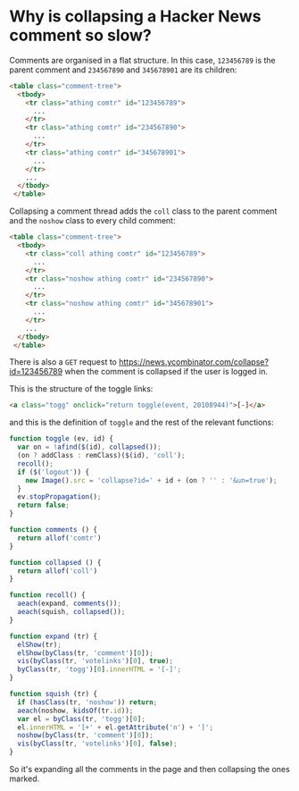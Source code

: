 # Why is collapsing a Hacker News comment so slow?

Comments are organised in a flat structure. In this case, `123456789` is the parent comment and
`234567890` and `345678901` are its children:

```html
<table class="comment-tree">
  <tbody>
    <tr class="athing comtr" id="123456789">
      ...
    </tr>
    <tr class="athing comtr" id="234567890">
      ...
    </tr>
    <tr class="athing comtr" id="345678901">
      ...
    </tr>
    ...
  </tbody>
 </table>
```

Collapsing a comment thread adds the `coll` class to the parent comment and the `noshow`
class to every child comment:

```html
<table class="comment-tree">
  <tbody>
    <tr class="coll athing comtr" id="123456789">
      ...
    </tr>
    <tr class="noshow athing comtr" id="234567890">
      ...
    </tr>
    <tr class="noshow athing comtr" id="345678901">
      ...
    </tr>
    ...
  </tbody>
 </table>
```

There is also a `GET` request to https://news.ycombinator.com/collapse?id=123456789 when
the comment is collapsed if the user is logged in.

This is the structure of the toggle links:

```html
<a class="togg" onclick="return toggle(event, 20108944)">[-]</a>
```

and this is the definition of `toggle` and the rest of the relevant functions:

```js
function toggle (ev, id) {
  var on = !afind($(id), collapsed());
  (on ? addClass : remClass)($(id), 'coll');
  recoll();
  if ($('logout')) {
    new Image().src = 'collapse?id=' + id + (on ? '' : '&un=true');
  }
  ev.stopPropagation();
  return false;
}

function comments () {
  return allof('comtr')
}

function collapsed () {
  return allof('coll')
}

function recoll() {
  aeach(expand, comments());
  aeach(squish, collapsed());
}

function expand (tr) {
  elShow(tr);
  elShow(byClass(tr, 'comment')[0]);
  vis(byClass(tr, 'votelinks')[0], true);
  byClass(tr, 'togg')[0].innerHTML = '[-]';
}

function squish (tr) {
  if (hasClass(tr, 'noshow')) return;
  aeach(noshow, kidsOf(tr.id));
  var el = byClass(tr, 'togg')[0];
  el.innerHTML = '[+' + el.getAttribute('n') + ']';
  noshow(byClass(tr, 'comment')[0]);
  vis(byClass(tr, 'votelinks')[0], false);
}
```

So it's expanding all the comments in the page and then collapsing the ones marked.
